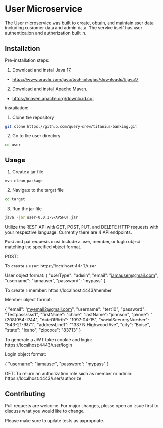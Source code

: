
# User Microservice

The User microservice was built to create, obtain, and maintain user data including customer data and admin data.
The service itself has user authentication and authorization built in.

## Installation

Pre-installation steps:
1. Download and install Java 17.
- https://www.oracle.com/java/technologies/downloads/#java17
2. Download and install Apache Maven.
- https://maven.apache.org/download.cgi

Installation:

1. Clone the repository

```bash
git clone https://github.com/query-crew/titanium-banking.git
```
2. Go to the user directory

```bash
cd user
```

## Usage

1. Create a jar file
```bash
mvn clean package
```

2. Navigate to the target file
```bash
cd target
```

3. Run the jar file
```bash
java -jar user-0.0.1-SNAPSHOT.jar
```

Utilize the REST API with GET, POST, PUT, and DELETE HTTP requests with your respective language.
Currently there are 4 API endpoints. 

Post and put requests must include a user, member, or login object matching the specified object format.

POST:

To create a user:
https://localhost:4443/user

User object format:
{
    "userType": "admin",
    "email": "iamauser@gmail.com",
    "username": "iamauser",
    "password": "mypass"
}

To create a member:
https://localhost:4443/member

Member object format:

{
    "email": "myemail2@gmail.com",
    "username": "test10",
    "password": "Testpassssss1",
    "firstName": "chloe",
    "lastName": "johnson",
    "phone": "(208)954-1744",
    "dateOfBirth": "1997-04-15",
    "socialSecurityNumber": "543-21-9871",
    "addressLine1": "1337 N Highwood Ave",
    "city": "Boise",
    "state": "Idaho",
    "zipcode": "83713"
}

To generate a JWT token cookie and login:
https://localhost:4443/user/login

Login object format:

{
    "username": "iamauser",
    "password": "mypass"
}

GET:
To return an authorization role such as member or admin:
https://localhost:4443/user/authorize


## Contributing
Pull requests are welcome. For major changes, please open an issue first to discuss what you would like to change.

Please make sure to update tests as appropriate.
